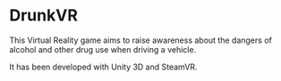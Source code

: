 # DrunkVR
This Virtual Reality game aims to raise awareness about the dangers of alcohol and other drug use when driving a vehicle.

It has been developed with Unity 3D and SteamVR.
